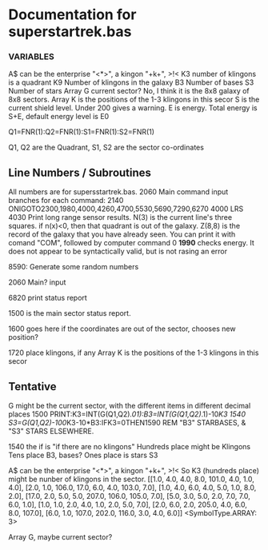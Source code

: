 # Documentation for superstartrek.bas

### VARIABLES
A$ can be the enterprise "<*>", a kingon "+k+", >!<
K3 number of klingons is a quadrant
K9 Number of klingons in the galaxy
B3 Number of bases
S3 Number of stars
Array G current sector? No, I think it is the 8x8 galaxy of 8x8 sectors.
Array K is the positions of the 1-3 klingons in this secor
S is the current shield level. Under 200 gives a warning.
E is energy. Total energy is S+E, default energy level is E0

Q1=FNR(1):Q2=FNR(1):S1=FNR(1):S2=FNR(1)

Q1, Q2 are the Quadrant, S1, S2 are the sector co-ordinates

## Line Numbers / Subroutines
All numbers are for supersstartrek.bas.
2060 Main command input
branches for each command: 2140 ONIGOTO2300,1980,4000,4260,4700,5530,5690,7290,6270
4000 LRS
4030 Print long range sensor results. N(3) is the current line's three squares. 
    if n(x)<0, then that quadrant is out of the galaxy.
    Z(8,8) is the record of the galaxy that you have already seen. You can print it with
    comand "COM", followed by computer command 0
**1990** checks energy. It does not appear to be syntactically valid, but is
not rasing an error

8590: Generate some random numbers

2060 Main? input

6820 print status report

1500 is the main sector status report.

1600 goes here if the coordinates are out of the sector, chooses new position?

1720 place klingons, if any Array K is the positions of the 1-3 klingons in this secor

## Tentative
G might be the current sector, with the different items in different decimal places
1500 PRINT:K3=INT(G(Q1,Q2)*.01):B3=INT(G(Q1,Q2)*.1)-10*K3
1540 S3=G(Q1,Q2)-100*K3-10*B3:IFK3=0THEN1590
REM "B3" STARBASES, & "S3" STARS ELSEWHERE.

1540 the if is "if there are no klingons"
Hundreds place might be Klingons
Tens place B3, bases?
Ones place is stars S3

A$ can be the enterprise "<*>", a kingon "+k+", >!<
So K3 (hundreds place) might be nunber of klingons in the sector.
[[1.0, 4.0, 4.0, 8.0, 101.0, 4.0, 1.0, 4.0],
 [2.0, 1.0, 106.0, 17.0, 6.0, 4.0, 103.0, 7.0],
 [1.0, 4.0, 6.0, 4.0, 5.0, 1.0, 8.0, 2.0],
 [17.0, 2.0, 5.0, 5.0, 207.0, 106.0, 105.0, 7.0],
 [5.0, 3.0, 5.0, 2.0, 7.0, 7.0, 6.0, 1.0],
 [1.0, 1.0, 2.0, 4.0, 1.0, 2.0, 5.0, 7.0],
 [2.0, 6.0, 2.0, 205.0, 4.0, 6.0, 8.0, 107.0],
 [6.0, 1.0, 107.0, 202.0, 116.0, 3.0, 4.0, 6.0]]
<SymbolType.ARRAY: 3>


Array G, maybe current sector?

